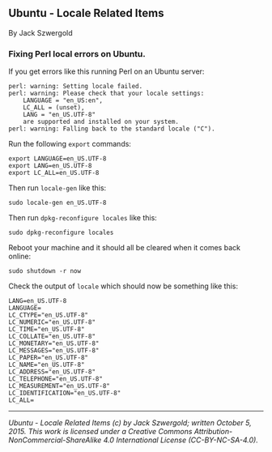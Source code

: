 ## Ubuntu - Locale Related Items

By Jack Szwergold

### Fixing Perl local errors on Ubuntu.

If you get errors like this running Perl on an Ubuntu server:

	perl: warning: Setting locale failed.
	perl: warning: Please check that your locale settings:
		LANGUAGE = "en_US:en",
		LC_ALL = (unset),
		LANG = "en_US.UTF-8"
	    are supported and installed on your system.
	perl: warning: Falling back to the standard locale ("C").

Run the following `export` commands:

	export LANGUAGE=en_US.UTF-8
	export LANG=en_US.UTF-8
	export LC_ALL=en_US.UTF-8

Then run `locale-gen` like this:

	sudo locale-gen en_US.UTF-8

Then run `dpkg-reconfigure locales` like this:

	sudo dpkg-reconfigure locales

Reboot your machine and it should all be cleared when it comes back online:

	sudo shutdown -r now

Check the output of `locale` which should now be something like this:

	LANG=en_US.UTF-8
	LANGUAGE=
	LC_CTYPE="en_US.UTF-8"
	LC_NUMERIC="en_US.UTF-8"
	LC_TIME="en_US.UTF-8"
	LC_COLLATE="en_US.UTF-8"
	LC_MONETARY="en_US.UTF-8"
	LC_MESSAGES="en_US.UTF-8"
	LC_PAPER="en_US.UTF-8"
	LC_NAME="en_US.UTF-8"
	LC_ADDRESS="en_US.UTF-8"
	LC_TELEPHONE="en_US.UTF-8"
	LC_MEASUREMENT="en_US.UTF-8"
	LC_IDENTIFICATION="en_US.UTF-8"
	LC_ALL=

***

*Ubuntu - Locale Related Items (c) by Jack Szwergold; written October 5, 2015. This work is licensed under a Creative Commons Attribution-NonCommercial-ShareAlike 4.0 International License (CC-BY-NC-SA-4.0).*